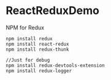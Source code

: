 # ReactReduxDemo


NPM for  Redux

```
npm install redux
npm install react-redux
npm install redux-thunk

//Just for debug
npm install redux-devtools-extension
npm install redux-logger

```
